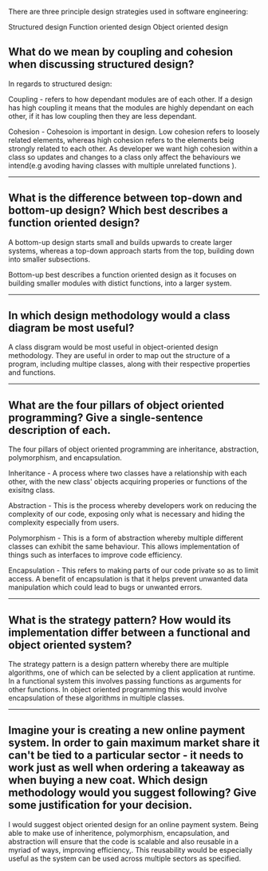 There are three principle design strategies used in software engineering:

Structured design
Function oriented design
Object oriented design



## **What do we mean by coupling and cohesion when discussing structured design?**

In regards to structured design:

Coupling - refers to how dependant modules are of each other. If a design has high coupling it means that the modules are highly dependant on each other, if it has low coupling then they are less dependant.

Cohesion - Cohesoion is important in design. Low cohesion refers to loosely related elements, whereas high cohesion refers to the elements beig strongly related to each other. As developer we want high cohesion within a class so updates and changes to a class only affect the behaviours we intend(e.g avoding having classes with multiple unrelated functions ).

------------------------------------------------------------------------------------------------

## **What is the difference between top-down and bottom-up design? Which best describes a function oriented design?**

A bottom-up design starts small and builds upwards to create larger systems, whereas a top-down approach starts from the top, building down into smaller subsections.

Bottom-up best describes a function oriented design as it focuses on building smaller modules with distict functions, into a larger system.

------------------------------------------------------------------------------------------------
## **In which design methodology would a class diagram be most useful?**

A class disgram would be most useful in object-oriented design methodology. They are useful in order to map out the structure of a program, including multipe classes, along with their respective properties and functions.

------------------------------------------------------------------------------------------------

## **What are the four pillars of object oriented programming? Give a single-sentence description of each.**
The four pillars of object oriented programming are inheritance, abstraction, polymorphism, and encapsulation.

Inheritance - A process where two classes have a relationship with each other, with the new class' objects acquiring properies or functions of the exisitng class. 

Abstraction - This is the process whereby developers work on reducing the complexity of our code, exposing only what is necessary and hiding the complexity especially from users.

Polymorphism - This is a form of abstraction whereby multiple different classes can exhibit the same behaviour. This allows implementation of things such as interfaces to improve code efficiency.

Encapsulation - This refers to making parts of our code private so as to limit access. A benefit of encapsulation is that it helps prevent unwanted data manipulation which could lead to bugs or unwanted errors.

------------------------------------------------------------------------------------------------

## **What is the strategy pattern? How would its implementation differ between a functional and object oriented system?**

The strategy pattern is a design pattern whereby there are multiple algorithms, one of which can be selected by a client application at runtime. In a functional system this involves passing functions as arguments for other functions. In object oriented programming this would involve encapsulation of these algorithms in multiple classes.

------------------------------------------------------------------------------------------------

## **Imagine your is creating a new online payment system. In order to gain maximum market share it can't be tied to a particular sector - it needs to work just as well when ordering a takeaway as when buying a new coat. Which design methodology would you suggest following? Give some justification for your decision.**

I would suggest object oriented design for an online payment system. Being able to make use of inheritence, polymorphism, encapsulation, and abstraction will ensure that the code is scalable and also reusable in a myriad of ways, improving efficiency,. This reusability would be especially useful as the system can be used across multiple sectors as specified.